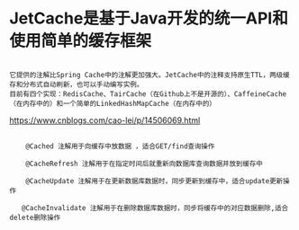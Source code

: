 # JetCache是基于Java开发的统一API和使用简单的缓存框架

```

它提供的注解比Spring Cache中的注解更加强大。JetCache中的注释支持原生TTL，两级缓存和分布式自动刷新，也可以手动编写实例。
目前有四个实现：RedisCache、TairCache（在Github上不是开源的）、CaffeineCache（在内存中的）和一个简单的LinkedHashMapCache（在内存中的）
```

https://www.cnblogs.com/cao-lei/p/14506069.html


```

    @Cached 注解用于向缓存中放数据 ，适合GET/find查询操作

    @CacheRefresh 注解用于在指定时间后就重新向数据库查询数据并放到缓存中

    @CacheUpdate 注解用于在更新数据库数据时，同步更新到缓存中，适合update更新操作

   @CacheInvalidate 注解用于在删除数据库数据时，同步将缓存中的对应数据删除,适合delete删除操作
```